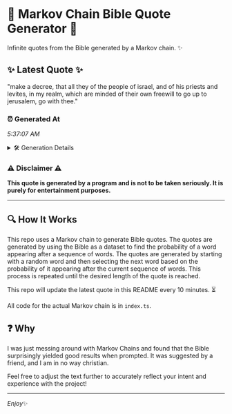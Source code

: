 # 📖 Markov Chain Bible Quote Generator 📖

Infinite quotes from the Bible generated by a Markov chain. ✨

## ✨ Latest Quote ✨
"make a decree, that all they of the people of israel, and of his priests and levites, in my realm, which are minded of their own freewill to go up to jerusalem, go with thee."

### ⏰ Generated At
*5:37:07 AM*

<details>
    <summary>🛠️ Generation Details</summary>
    <p>
        <strong>🌱 Seed:</strong> make<br>
        <strong>🔄 Iterations:</strong> 34<br>
        <strong>📜 Context History:</strong><br>[ make ]: a<br>[ make, a ]: decree,<br>[ make, a, decree, ]: that<br>[ make, a, decree,, that ]: all<br>[ make, a, decree,, that, all ]: they<br>[ make, a, decree,, that, all, they ]: of<br>[ a, decree,, that, all, they, of ]: the<br>[ decree,, that, all, they, of, the ]: people<br>[ that, all, they, of, the, people ]: of<br>[ all, they, of, the, people, of ]: israel,<br>[ they, of, the, people, of, israel, ]: and<br>[ of, the, people, of, israel,, and ]: of<br>[ the, people, of, israel,, and, of ]: his<br>[ people, of, israel,, and, of, his ]: priests<br>[ of, israel,, and, of, his, priests ]: and<br>[ israel,, and, of, his, priests, and ]: levites,<br>[ and, of, his, priests, and, levites, ]: in<br>[ of, his, priests, and, levites,, in ]: my<br>[ his, priests, and, levites,, in, my ]: realm,<br>[ priests, and, levites,, in, my, realm, ]: which<br>[ and, levites,, in, my, realm,, which ]: are<br>[ levites,, in, my, realm,, which, are ]: minded<br>[ in, my, realm,, which, are, minded ]: of<br>[ my, realm,, which, are, minded, of ]: their<br>[ realm,, which, are, minded, of, their ]: own<br>[ which, are, minded, of, their, own ]: freewill<br>[ are, minded, of, their, own, freewill ]: to<br>[ minded, of, their, own, freewill, to ]: go<br>[ of, their, own, freewill, to, go ]: up<br>[ their, own, freewill, to, go, up ]: to<br>[ own, freewill, to, go, up, to ]: jerusalem,<br>[ freewill, to, go, up, to, jerusalem, ]: go<br>[ to, go, up, to, jerusalem,, go ]: with<br>[ go, up, to, jerusalem,, go, with ]: thee.<br>
    </p>
</details>

### ⚠️ Disclaimer ⚠️
**This quote is generated by a program and is not to be taken seriously. It is purely for entertainment purposes.**

---

## 🔍 How It Works

This repo uses a Markov chain to generate Bible quotes. The quotes are generated by using the Bible as a dataset to find the probability of a word appearing after a sequence of words. The quotes are generated by starting with a random word and then selecting the next word based on the probability of it appearing after the current sequence of words. This process is repeated until the desired length of the quote is reached.

This repo will update the latest quote in this README every 10 minutes. ⏳

All code for the actual Markov chain is in `index.ts`.

## ❓ Why

I was just messing around with Markov Chains and found that the Bible surprisingly yielded good results when prompted. 
It was suggested by a friend, and I am in no way christian.

Feel free to adjust the text further to accurately reflect your intent and experience with the project!

---

*Enjoy*✨
